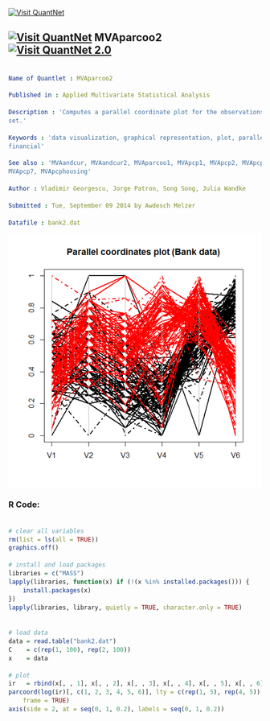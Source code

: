
[<img src="https://github.com/QuantLet/Styleguide-and-FAQ/blob/master/pictures/banner.png" width="888" alt="Visit QuantNet">](http://quantlet.de/)

## [<img src="https://github.com/QuantLet/Styleguide-and-FAQ/blob/master/pictures/qloqo.png" alt="Visit QuantNet">](http://quantlet.de/) **MVAparcoo2** [<img src="https://github.com/QuantLet/Styleguide-and-FAQ/blob/master/pictures/QN2.png" width="60" alt="Visit QuantNet 2.0">](http://quantlet.de/)

```yaml

Name of Quantlet : MVAparcoo2

Published in : Applied Multivariate Statistical Analysis

Description : 'Computes a parallel coordinate plot for the observations of the full bank note data
set.'

Keywords : 'data visualization, graphical representation, plot, parallel-coordinates-plot, scaling,
financial'

See also : 'MVAandcur, MVAandcur2, MVAparcoo1, MVApcp1, MVApcp2, MVApcp3, MVApcp4, MVApcp5,
MVApcp7, MVApcphousing'

Author : Vladimir Georgescu, Jorge Patron, Song Song, Julia Wandke

Submitted : Tue, September 09 2014 by Awdesch Melzer

Datafile : bank2.dat

```

![Picture1](MVAparcoo2_1.png)


### R Code:
```r

# clear all variables
rm(list = ls(all = TRUE))
graphics.off()

# install and load packages
libraries = c("MASS")
lapply(libraries, function(x) if (!(x %in% installed.packages())) {
    install.packages(x)
})
lapply(libraries, library, quietly = TRUE, character.only = TRUE)


# load data
data = read.table("bank2.dat")
C    = c(rep(1, 100), rep(2, 100))
x    = data

# plot
ir   = rbind(x[, , 1], x[, , 2], x[, , 3], x[, , 4], x[, , 5], x[, , 6])
parcoord(log(ir)[, c(1, 2, 3, 4, 5, 6)], lty = c(rep(1, 5), rep(4, 5)), lwd = 2, col = C, main = "Parallel coordinates plot (Bank data)", 
    frame = TRUE)
axis(side = 2, at = seq(0, 1, 0.2), labels = seq(0, 1, 0.2))

```
